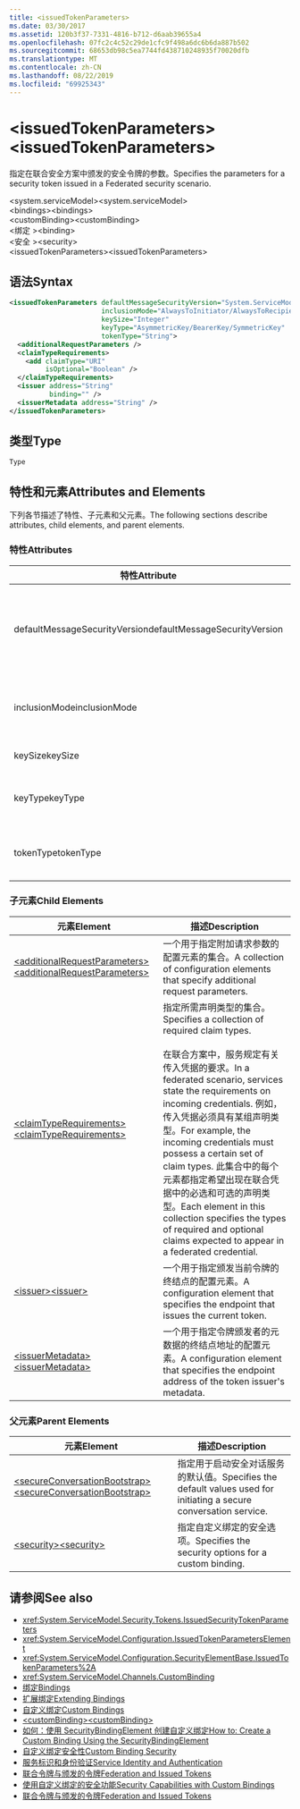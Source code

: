 ```yaml
---
title: <issuedTokenParameters>
ms.date: 03/30/2017
ms.assetid: 120b3f37-7331-4816-b712-d6aab39655a4
ms.openlocfilehash: 07fc2c4c52c29de1cfc9f498a6dc6b6da887b502
ms.sourcegitcommit: 68653db98c5ea7744fd438710248935f70020dfb
ms.translationtype: MT
ms.contentlocale: zh-CN
ms.lasthandoff: 08/22/2019
ms.locfileid: "69925343"
---
```

# <a name="issuedtokenparameters"></a><span data-ttu-id="aaa4f-101">\<issuedTokenParameters></span><span class="sxs-lookup"><span data-stu-id="aaa4f-101">\<issuedTokenParameters></span></span>
<span data-ttu-id="aaa4f-102">指定在联合安全方案中颁发的安全令牌的参数。</span><span class="sxs-lookup"><span data-stu-id="aaa4f-102">Specifies the parameters for a security token issued in a Federated security scenario.</span></span>  
  
 <span data-ttu-id="aaa4f-103">\<system.serviceModel></span><span class="sxs-lookup"><span data-stu-id="aaa4f-103">\<system.serviceModel></span></span>  
<span data-ttu-id="aaa4f-104">\<bindings></span><span class="sxs-lookup"><span data-stu-id="aaa4f-104">\<bindings></span></span>  
<span data-ttu-id="aaa4f-105">\<customBinding></span><span class="sxs-lookup"><span data-stu-id="aaa4f-105">\<customBinding></span></span>  
<span data-ttu-id="aaa4f-106">\<绑定 ></span><span class="sxs-lookup"><span data-stu-id="aaa4f-106">\<binding></span></span>  
<span data-ttu-id="aaa4f-107">\<安全 ></span><span class="sxs-lookup"><span data-stu-id="aaa4f-107">\<security></span></span>  
<span data-ttu-id="aaa4f-108">\<issuedTokenParameters></span><span class="sxs-lookup"><span data-stu-id="aaa4f-108">\<issuedTokenParameters></span></span>  
  
## <a name="syntax"></a><span data-ttu-id="aaa4f-109">语法</span><span class="sxs-lookup"><span data-stu-id="aaa4f-109">Syntax</span></span>  
  
```xml  
<issuedTokenParameters defaultMessageSecurityVersion="System.ServiceModel.MessageSecurityVersion"
                       inclusionMode="AlwaysToInitiator/AlwaysToRecipient/Never/Once"
                       keySize="Integer"
                       keyType="AsymmetricKey/BearerKey/SymmetricKey"
                       tokenType="String">
  <additionalRequestParameters />
  <claimTypeRequirements>
    <add claimType="URI"
         isOptional="Boolean" />
  </claimTypeRequirements>
  <issuer address="String"
          binding="" />
  <issuerMetadata address="String" />
</issuedTokenParameters>
```  
  
## <a name="type"></a><span data-ttu-id="aaa4f-110">类型</span><span class="sxs-lookup"><span data-stu-id="aaa4f-110">Type</span></span>  
 `Type`  
  
## <a name="attributes-and-elements"></a><span data-ttu-id="aaa4f-111">特性和元素</span><span class="sxs-lookup"><span data-stu-id="aaa4f-111">Attributes and Elements</span></span>  
 <span data-ttu-id="aaa4f-112">下列各节描述了特性、子元素和父元素。</span><span class="sxs-lookup"><span data-stu-id="aaa4f-112">The following sections describe attributes, child elements, and parent elements.</span></span>  
  
### <a name="attributes"></a><span data-ttu-id="aaa4f-113">特性</span><span class="sxs-lookup"><span data-stu-id="aaa4f-113">Attributes</span></span>  
  
|<span data-ttu-id="aaa4f-114">特性</span><span class="sxs-lookup"><span data-stu-id="aaa4f-114">Attribute</span></span>|<span data-ttu-id="aaa4f-115">描述</span><span class="sxs-lookup"><span data-stu-id="aaa4f-115">Description</span></span>|  
|---------------|-----------------|  
|<span data-ttu-id="aaa4f-116">defaultMessageSecurityVersion</span><span class="sxs-lookup"><span data-stu-id="aaa4f-116">defaultMessageSecurityVersion</span></span>|<span data-ttu-id="aaa4f-117">指定安全规范（WS-Security、WS-Trust、WS-Secure Conversation 和 WS-Security Policy）的版本，绑定必须支持这些安全规范。</span><span class="sxs-lookup"><span data-stu-id="aaa4f-117">Specifies the versions of the security specifications, (WS-Security, WS-Trust, WS-Secure Conversation and WS-Security Policy) that must be supported by the binding.</span></span> <span data-ttu-id="aaa4f-118">此值的类型为 <xref:System.ServiceModel.MessageSecurityVersion>。</span><span class="sxs-lookup"><span data-stu-id="aaa4f-118">This value is of type <xref:System.ServiceModel.MessageSecurityVersion>.</span></span>|  
|<span data-ttu-id="aaa4f-119">inclusionMode</span><span class="sxs-lookup"><span data-stu-id="aaa4f-119">inclusionMode</span></span>|<span data-ttu-id="aaa4f-120">指定令牌包含要求。</span><span class="sxs-lookup"><span data-stu-id="aaa4f-120">Specifies the token inclusion requirements.</span></span> <span data-ttu-id="aaa4f-121">此属性的类型为 <xref:System.ServiceModel.Security.Tokens.SecurityTokenInclusionMode>。</span><span class="sxs-lookup"><span data-stu-id="aaa4f-121">This attribute is of type <xref:System.ServiceModel.Security.Tokens.SecurityTokenInclusionMode>.</span></span>|  
|<span data-ttu-id="aaa4f-122">keySize</span><span class="sxs-lookup"><span data-stu-id="aaa4f-122">keySize</span></span>|<span data-ttu-id="aaa4f-123">一个指定令牌的密钥大小的整数。</span><span class="sxs-lookup"><span data-stu-id="aaa4f-123">An integer that specifies the token key size.</span></span> <span data-ttu-id="aaa4f-124">默认值为 256。</span><span class="sxs-lookup"><span data-stu-id="aaa4f-124">The default value is 256.</span></span>|  
|<span data-ttu-id="aaa4f-125">keyType</span><span class="sxs-lookup"><span data-stu-id="aaa4f-125">keyType</span></span>|<span data-ttu-id="aaa4f-126">一个指定密钥类型的 <xref:System.IdentityModel.Tokens.SecurityKeyType> 的有效值。</span><span class="sxs-lookup"><span data-stu-id="aaa4f-126">A valid value of <xref:System.IdentityModel.Tokens.SecurityKeyType> that specifies the key type.</span></span> <span data-ttu-id="aaa4f-127">默认值为 `SymmetricKey`。</span><span class="sxs-lookup"><span data-stu-id="aaa4f-127">The default is `SymmetricKey`.</span></span>|  
|<span data-ttu-id="aaa4f-128">tokenType</span><span class="sxs-lookup"><span data-stu-id="aaa4f-128">tokenType</span></span>|<span data-ttu-id="aaa4f-129">一个指定令牌类型的字符串。</span><span class="sxs-lookup"><span data-stu-id="aaa4f-129">A string that specifies the token type.</span></span> <span data-ttu-id="aaa4f-130">默认值为“http://docs.oasis-open.org/wss/oasis-wss-saml-token-profile-1.1#SAML”。</span><span class="sxs-lookup"><span data-stu-id="aaa4f-130">The default is "http://docs.oasis-open.org/wss/oasis-wss-saml-token-profile-1.1#SAML".</span></span>|  
  
### <a name="child-elements"></a><span data-ttu-id="aaa4f-131">子元素</span><span class="sxs-lookup"><span data-stu-id="aaa4f-131">Child Elements</span></span>  
  
|<span data-ttu-id="aaa4f-132">元素</span><span class="sxs-lookup"><span data-stu-id="aaa4f-132">Element</span></span>|<span data-ttu-id="aaa4f-133">描述</span><span class="sxs-lookup"><span data-stu-id="aaa4f-133">Description</span></span>|  
|-------------|-----------------|  
|[<span data-ttu-id="aaa4f-134">\<additionalRequestParameters></span><span class="sxs-lookup"><span data-stu-id="aaa4f-134">\<additionalRequestParameters></span></span>](additionalrequestparameters-element.md)|<span data-ttu-id="aaa4f-135">一个用于指定附加请求参数的配置元素的集合。</span><span class="sxs-lookup"><span data-stu-id="aaa4f-135">A collection of configuration elements that specify additional request parameters.</span></span>|  
|[<span data-ttu-id="aaa4f-136">\<claimTypeRequirements></span><span class="sxs-lookup"><span data-stu-id="aaa4f-136">\<claimTypeRequirements></span></span>](claimtyperequirements-element.md)|<span data-ttu-id="aaa4f-137">指定所需声明类型的集合。</span><span class="sxs-lookup"><span data-stu-id="aaa4f-137">Specifies a collection of required claim types.</span></span><br /><br /> <span data-ttu-id="aaa4f-138">在联合方案中，服务规定有关传入凭据的要求。</span><span class="sxs-lookup"><span data-stu-id="aaa4f-138">In a federated scenario, services state the requirements on incoming credentials.</span></span> <span data-ttu-id="aaa4f-139">例如，传入凭据必须具有某组声明类型。</span><span class="sxs-lookup"><span data-stu-id="aaa4f-139">For example, the incoming credentials must possess a certain set of claim types.</span></span> <span data-ttu-id="aaa4f-140">此集合中的每个元素都指定希望出现在联合凭据中的必选和可选的声明类型。</span><span class="sxs-lookup"><span data-stu-id="aaa4f-140">Each element in this collection specifies the types of required and optional claims expected to appear in a federated credential.</span></span>|  
|[<span data-ttu-id="aaa4f-141">\<issuer></span><span class="sxs-lookup"><span data-stu-id="aaa4f-141">\<issuer></span></span>](issuer-of-issuedtokenparameters.md)|<span data-ttu-id="aaa4f-142">一个用于指定颁发当前令牌的终结点的配置元素。</span><span class="sxs-lookup"><span data-stu-id="aaa4f-142">A configuration element that specifies the endpoint that issues the current token.</span></span>|  
|[<span data-ttu-id="aaa4f-143">\<issuerMetadata></span><span class="sxs-lookup"><span data-stu-id="aaa4f-143">\<issuerMetadata></span></span>](issuermetadata-of-issuedtokenparameters.md)|<span data-ttu-id="aaa4f-144">一个用于指定令牌颁发者的元数据的终结点地址的配置元素。</span><span class="sxs-lookup"><span data-stu-id="aaa4f-144">A configuration element that specifies the endpoint address of the token issuer's metadata.</span></span>|  
  
### <a name="parent-elements"></a><span data-ttu-id="aaa4f-145">父元素</span><span class="sxs-lookup"><span data-stu-id="aaa4f-145">Parent Elements</span></span>  
  
|<span data-ttu-id="aaa4f-146">元素</span><span class="sxs-lookup"><span data-stu-id="aaa4f-146">Element</span></span>|<span data-ttu-id="aaa4f-147">描述</span><span class="sxs-lookup"><span data-stu-id="aaa4f-147">Description</span></span>|  
|-------------|-----------------|  
|[<span data-ttu-id="aaa4f-148">\<secureConversationBootstrap></span><span class="sxs-lookup"><span data-stu-id="aaa4f-148">\<secureConversationBootstrap></span></span>](secureconversationbootstrap.md)|<span data-ttu-id="aaa4f-149">指定用于启动安全对话服务的默认值。</span><span class="sxs-lookup"><span data-stu-id="aaa4f-149">Specifies the default values used for initiating a secure conversation service.</span></span>|  
|[<span data-ttu-id="aaa4f-150">\<security></span><span class="sxs-lookup"><span data-stu-id="aaa4f-150">\<security></span></span>](security-of-custombinding.md)|<span data-ttu-id="aaa4f-151">指定自定义绑定的安全选项。</span><span class="sxs-lookup"><span data-stu-id="aaa4f-151">Specifies the security options for a custom binding.</span></span>|  
  
## <a name="see-also"></a><span data-ttu-id="aaa4f-152">请参阅</span><span class="sxs-lookup"><span data-stu-id="aaa4f-152">See also</span></span>

- <xref:System.ServiceModel.Security.Tokens.IssuedSecurityTokenParameters>
- <xref:System.ServiceModel.Configuration.IssuedTokenParametersElement>
- <xref:System.ServiceModel.Configuration.SecurityElementBase.IssuedTokenParameters%2A>
- <xref:System.ServiceModel.Channels.CustomBinding>
- [<span data-ttu-id="aaa4f-153">绑定</span><span class="sxs-lookup"><span data-stu-id="aaa4f-153">Bindings</span></span>](../../../wcf/bindings.md)
- [<span data-ttu-id="aaa4f-154">扩展绑定</span><span class="sxs-lookup"><span data-stu-id="aaa4f-154">Extending Bindings</span></span>](../../../wcf/extending/extending-bindings.md)
- [<span data-ttu-id="aaa4f-155">自定义绑定</span><span class="sxs-lookup"><span data-stu-id="aaa4f-155">Custom Bindings</span></span>](../../../wcf/extending/custom-bindings.md)
- [<span data-ttu-id="aaa4f-156">\<customBinding></span><span class="sxs-lookup"><span data-stu-id="aaa4f-156">\<customBinding></span></span>](custombinding.md)
- [<span data-ttu-id="aaa4f-157">如何：使用 SecurityBindingElement 创建自定义绑定</span><span class="sxs-lookup"><span data-stu-id="aaa4f-157">How to: Create a Custom Binding Using the SecurityBindingElement</span></span>](../../../wcf/feature-details/how-to-create-a-custom-binding-using-the-securitybindingelement.md)
- [<span data-ttu-id="aaa4f-158">自定义绑定安全性</span><span class="sxs-lookup"><span data-stu-id="aaa4f-158">Custom Binding Security</span></span>](../../../wcf/samples/custom-binding-security.md)
- [<span data-ttu-id="aaa4f-159">服务标识和身份验证</span><span class="sxs-lookup"><span data-stu-id="aaa4f-159">Service Identity and Authentication</span></span>](../../../wcf/feature-details/service-identity-and-authentication.md)
- [<span data-ttu-id="aaa4f-160">联合令牌与颁发的令牌</span><span class="sxs-lookup"><span data-stu-id="aaa4f-160">Federation and Issued Tokens</span></span>](../../../wcf/feature-details/federation-and-issued-tokens.md)
- [<span data-ttu-id="aaa4f-161">使用自定义绑定的安全功能</span><span class="sxs-lookup"><span data-stu-id="aaa4f-161">Security Capabilities with Custom Bindings</span></span>](../../../wcf/feature-details/security-capabilities-with-custom-bindings.md)
- [<span data-ttu-id="aaa4f-162">联合令牌与颁发的令牌</span><span class="sxs-lookup"><span data-stu-id="aaa4f-162">Federation and Issued Tokens</span></span>](../../../wcf/feature-details/federation-and-issued-tokens.md)
